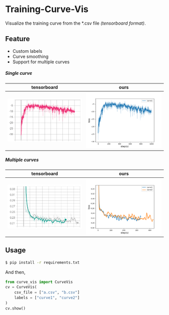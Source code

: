 # Training-Curve-Vis

Visualize the training curve from the *.csv file *(tensorboard format)*.

## Feature

- Custom labels
- Curve smoothing
- Support for multiple curves

##### Single curve

| tensorboard                                                  | ours                                                         |
| ------------------------------------------------------------ | ------------------------------------------------------------ |
| <img src="./imgs/single_tb.png" alt="single_tb" style="zoom:33%;" /> | <img src="./imgs/single_sns.png" alt="single_sns" style="zoom: 45%;" /> |

##### Multiple curves
| tensorboard                                                  | ours                                                         |
| ------------------------------------------------------------ | ------------------------------------------------------------ |
| <img src="./imgs/multi_tb.png" alt="multi_tb" style="zoom:33%;" /> | <img src="./imgs/multi_sns.png" alt="multi_sns" style="zoom: 45%;" /> |

## Usage

```bash
$ pip install -r requirements.txt
```

And then,

```python
from curve_vis import CurveVis
cv = CurveVis(
	csv_file = ["a.csv", "b.csv"]
    labels = ["curve1", "curve2"]
)
cv.show()
```


